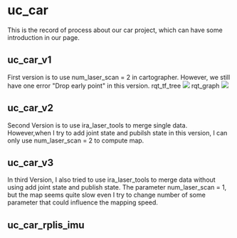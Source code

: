 # uc_car
This is the record of process about our car project, which can have some introduction in our page.
## uc_car_v1
First version is to use num_laser_scan = 2 in cartographer. However, we still have one error "Drop early point" in this version.
rqt_tf_tree
![](https://i.imgur.com/LkBnarW.png)
rqt_graph
![](https://i.imgur.com/bDravdd.png)
## uc_car_v2
Second Version is to use ira_laser_tools to merge single data. However,when I try to add joint state and pubilsh state in this version, I can only use num_laser_scan = 2 to compute map.
## uc_car_v3
In third Version, I also tried to use ira_laser_tools to merge data without using add joint state and publish state. The parameter num_laser_scan = 1, but the map seems quite slow even I try to change number of some parameter that could influence the mapping speed. 
## uc_car_rplis_imu
